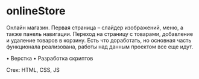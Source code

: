 # onlineStore

Онлайн магазин. Первая страница – слайдер изображений, меню, а также панель навигации. Переход на страницу с товарами, добавление и удаление товаров в корзину. Есть что доработать, но основная часть функционала реализована, работы над данным проектом все еще идут.

•	Верстка
•	Разработка скриптов

Стек: HTML, CSS, JS
